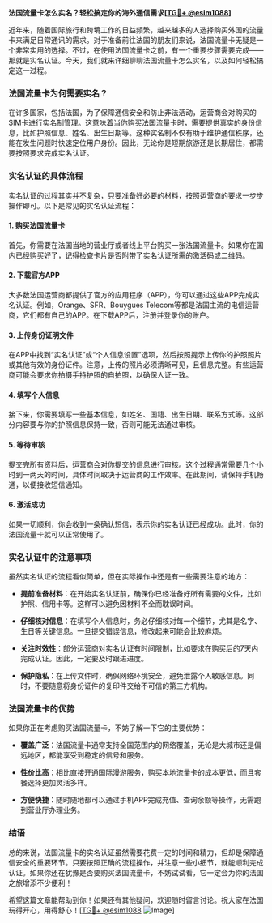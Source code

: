 **法国流量卡怎么实名？轻松搞定你的海外通信需求[[TG💪+ @esim1088](https://t.me/s/esim1088)]**

近年来，随着国际旅行和跨境工作的日益频繁，越来越多的人选择购买外国的流量卡来满足日常通讯的需求。对于准备前往法国的朋友们来说，法国流量卡无疑是一个非常实用的选择。不过，在使用法国流量卡之前，有一个重要步骤需要完成——那就是实名认证。今天，我们就来详细聊聊法国流量卡怎么实名，以及如何轻松搞定这一过程。

### 法国流量卡为何需要实名？

在许多国家，包括法国，为了保障通信安全和防止非法活动，运营商会对购买的SIM卡进行实名制管理。这意味着当你购买法国流量卡时，需要提供真实的身份信息，比如护照信息、姓名、出生日期等。这种实名制不仅有助于维护通信秩序，还能在发生问题时快速定位用户身份。因此，无论你是短期旅游还是长期居住，都需要按照要求完成实名认证。

### 实名认证的具体流程

实名认证的过程其实并不复杂，只要准备好必要的材料，按照运营商的要求一步步操作即可。以下是常见的实名认证流程：

#### 1. **购买法国流量卡**
   首先，你需要在法国当地的营业厅或者线上平台购买一张法国流量卡。如果你在国内已经购买好了，记得检查卡片是否附带了实名认证所需的激活码或二维码。

#### 2. **下载官方APP**
   大多数法国运营商都提供了官方的应用程序（APP），你可以通过这些APP完成实名认证。例如，Orange、SFR、Bouygues Telecom等都是法国主流的电信运营商，它们都有自己的APP。在下载APP后，注册并登录你的账户。

#### 3. **上传身份证明文件**
   在APP中找到“实名认证”或“个人信息设置”选项，然后按照提示上传你的护照照片或其他有效的身份证件。注意，上传的照片必须清晰可见，且信息完整。有些运营商可能会要求你拍摄手持护照的自拍照，以确保人证一致。

#### 4. **填写个人信息**
   接下来，你需要填写一些基本信息，如姓名、国籍、出生日期、联系方式等。这部分内容要与你的护照信息保持一致，否则可能无法通过审核。

#### 5. **等待审核**
   提交完所有资料后，运营商会对你提交的信息进行审核。这个过程通常需要几个小时到一两天的时间，具体时间取决于运营商的工作效率。在此期间，请保持手机畅通，以便接收短信通知。

#### 6. **激活成功**
   如果一切顺利，你会收到一条确认短信，表示你的实名认证已经成功。此时，你的法国流量卡就可以正常使用了。

### 实名认证中的注意事项

虽然实名认证的流程看似简单，但在实际操作中还是有一些需要注意的地方：

- **提前准备材料**：在开始实名认证前，确保你已经准备好所有需要的文件，比如护照、信用卡等。这样可以避免因材料不全而耽误时间。
  
- **仔细核对信息**：在填写个人信息时，务必仔细核对每一个细节，尤其是名字、生日等关键信息。一旦提交错误信息，修改起来可能会比较麻烦。

- **关注时效性**：部分运营商对实名认证有时间限制，比如要求在购买后的7天内完成认证。因此，一定要及时跟进进度。

- **保护隐私**：在上传文件时，确保网络环境安全，避免泄露个人敏感信息。同时，不要随意将身份证件的复印件交给不可信的第三方机构。

### 法国流量卡的优势

如果你正在考虑购买法国流量卡，不妨了解一下它的主要优势：

- **覆盖广泛**：法国流量卡通常支持全国范围内的网络覆盖，无论是大城市还是偏远地区，都能享受到稳定的信号和服务。
  
- **性价比高**：相比直接开通国际漫游服务，购买本地流量卡的成本更低，而且套餐选择更加灵活多样。

- **方便快捷**：随时随地都可以通过手机APP完成充值、查询余额等操作，无需跑到营业厅办理业务。

### 结语

总的来说，法国流量卡的实名认证虽然需要花费一定的时间和精力，但却是保障通信安全的重要环节。只要按照正确的流程操作，并注意一些小细节，就能顺利完成认证。如果你还在犹豫是否要购买法国流量卡，不妨试试看，它一定会为你的法国之旅增添不少便利！

希望这篇文章能帮助到你！如果还有其他疑问，欢迎随时留言讨论。祝大家在法国玩得开心，用得舒心！[[TG💪+ @esim1088](https://t.me/s/esim1088) ![Image](https://i.postimg.cc/4NQfJmqS/Snipaste-2025-05-13-00-14-12.png)]